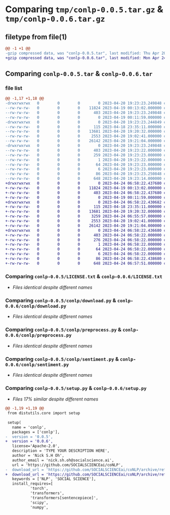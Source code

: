 # Comparing `tmp/conlp-0.0.5.tar.gz` & `tmp/conlp-0.0.6.tar.gz`

## filetype from file(1)

```diff
@@ -1 +1 @@
-gzip compressed data, was "conlp-0.0.5.tar", last modified: Thu Apr 20 19:23:23 2023, max compression
+gzip compressed data, was "conlp-0.0.6.tar", last modified: Mon Apr 24 06:58:22 2023, max compression
```

## Comparing `conlp-0.0.5.tar` & `conlp-0.0.6.tar`

### file list

```diff
@@ -1,17 +1,18 @@
-drwxrwxrwx   0        0        0        0 2023-04-20 19:23:23.249848 conlp-0.0.5/
--rw-rw-rw-   0        0        0    11824 2023-04-19 00:13:02.000000 conlp-0.0.5/LICENSE.txt
--rw-rw-rw-   0        0        0      403 2023-04-20 19:23:23.249848 conlp-0.0.5/PKG-INFO
--rw-rw-rw-   0        0        0        0 2023-04-19 00:11:59.000000 conlp-0.0.5/README.md
-drwxrwxrwx   0        0        0        0 2023-04-20 19:23:23.244849 conlp-0.0.5/conlp/
--rw-rw-rw-   0        0        0      115 2023-04-18 23:35:11.000000 conlp-0.0.5/conlp/__init__.py
--rw-rw-rw-   0        0        0    13681 2023-04-20 19:20:32.000000 conlp-0.0.5/conlp/download.py
--rw-rw-rw-   0        0        0     2553 2023-04-20 19:02:41.000000 conlp-0.0.5/conlp/preprocess.py
--rw-rw-rw-   0        0        0    26142 2023-04-20 19:21:04.000000 conlp-0.0.5/conlp/sentiment.py
-drwxrwxrwx   0        0        0        0 2023-04-20 19:23:23.249848 conlp-0.0.5/conlp.egg-info/
--rw-rw-rw-   0        0        0      403 2023-04-20 19:23:22.000000 conlp-0.0.5/conlp.egg-info/PKG-INFO
--rw-rw-rw-   0        0        0      259 2023-04-20 19:23:23.000000 conlp-0.0.5/conlp.egg-info/SOURCES.txt
--rw-rw-rw-   0        0        0        1 2023-04-20 19:23:22.000000 conlp-0.0.5/conlp.egg-info/dependency_links.txt
--rw-rw-rw-   0        0        0       64 2023-04-20 19:23:23.000000 conlp-0.0.5/conlp.egg-info/requires.txt
--rw-rw-rw-   0        0        0        6 2023-04-20 19:23:23.000000 conlp-0.0.5/conlp.egg-info/top_level.txt
--rw-rw-rw-   0        0        0       86 2023-04-20 19:23:23.250848 conlp-0.0.5/setup.cfg
--rw-rw-rw-   0        0        0      648 2023-04-20 19:23:14.000000 conlp-0.0.5/setup.py
+drwxrwxrwx   0        0        0        0 2023-04-24 06:58:22.437680 conlp-0.0.6/
+-rw-rw-rw-   0        0        0    11824 2023-04-19 00:13:02.000000 conlp-0.0.6/LICENSE.txt
+-rw-rw-rw-   0        0        0      403 2023-04-24 06:58:22.437680 conlp-0.0.6/PKG-INFO
+-rw-rw-rw-   0        0        0        0 2023-04-19 00:11:59.000000 conlp-0.0.6/README.md
+drwxrwxrwx   0        0        0        0 2023-04-24 06:58:22.430682 conlp-0.0.6/conlp/
+-rw-rw-rw-   0        0        0      115 2023-04-18 23:35:11.000000 conlp-0.0.6/conlp/__init__.py
+-rw-rw-rw-   0        0        0    13681 2023-04-20 19:20:32.000000 conlp-0.0.6/conlp/download.py
+-rw-rw-rw-   0        0        0     3259 2023-04-24 06:55:57.000000 conlp-0.0.6/conlp/keyword.py
+-rw-rw-rw-   0        0        0     2553 2023-04-20 19:02:41.000000 conlp-0.0.6/conlp/preprocess.py
+-rw-rw-rw-   0        0        0    26142 2023-04-20 19:21:04.000000 conlp-0.0.6/conlp/sentiment.py
+drwxrwxrwx   0        0        0        0 2023-04-24 06:58:22.436680 conlp-0.0.6/conlp.egg-info/
+-rw-rw-rw-   0        0        0      403 2023-04-24 06:58:22.000000 conlp-0.0.6/conlp.egg-info/PKG-INFO
+-rw-rw-rw-   0        0        0      276 2023-04-24 06:58:22.000000 conlp-0.0.6/conlp.egg-info/SOURCES.txt
+-rw-rw-rw-   0        0        0        1 2023-04-24 06:58:22.000000 conlp-0.0.6/conlp.egg-info/dependency_links.txt
+-rw-rw-rw-   0        0        0       64 2023-04-24 06:58:22.000000 conlp-0.0.6/conlp.egg-info/requires.txt
+-rw-rw-rw-   0        0        0        6 2023-04-24 06:58:22.000000 conlp-0.0.6/conlp.egg-info/top_level.txt
+-rw-rw-rw-   0        0        0       86 2023-04-24 06:58:22.438680 conlp-0.0.6/setup.cfg
+-rw-rw-rw-   0        0        0      648 2023-04-24 06:57:51.000000 conlp-0.0.6/setup.py
```

### Comparing `conlp-0.0.5/LICENSE.txt` & `conlp-0.0.6/LICENSE.txt`

 * *Files identical despite different names*

### Comparing `conlp-0.0.5/conlp/download.py` & `conlp-0.0.6/conlp/download.py`

 * *Files identical despite different names*

### Comparing `conlp-0.0.5/conlp/preprocess.py` & `conlp-0.0.6/conlp/preprocess.py`

 * *Files identical despite different names*

### Comparing `conlp-0.0.5/conlp/sentiment.py` & `conlp-0.0.6/conlp/sentiment.py`

 * *Files identical despite different names*

### Comparing `conlp-0.0.5/setup.py` & `conlp-0.0.6/setup.py`

 * *Files 17% similar despite different names*

```diff
@@ -1,19 +1,19 @@
 from distutils.core import setup 
 
 setup(
   name = 'conlp',
   packages = ['conlp'],
-  version = '0.0.5',
+  version = '0.0.6',
   license='Apache-2.0',
   description = 'TYPE YOUR DESCRIPTION HERE',   
   author = 'Nick S.H Oh',
   author_email = 'nick.sh.oh@socialscience.ai',    
   url = 'https://github.com/SOCIALSCIENCEai/coNLP',  
-  download_url = 'https://github.com/SOCIALSCIENCEai/coNLP/archive/refs/tags/0.0.5.tar.gz',
+  download_url = 'https://github.com/SOCIALSCIENCEai/coNLP/archive/refs/tags/0.0.6.tar.gz',
   keywords = ['NLP', 'SOCIAL SCIENCE'],   
   install_requires=[           
           'torch',
           'transformers',
           'transformers[sentencepiece]',
           'scipy',
           'numpy',
```

